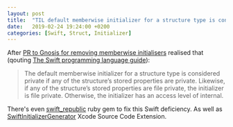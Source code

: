 ```yaml
---
layout: post
title:  "TIL default memberwise initializer for a structure type is considered private if any of the structure’s stored properties are private"
date:   2019-02-24 19:24:00 +0200
categories: [Swift, Struct, Initializer]
---
```

After [PR to Gnosis for removing memberwise initialisers](https://github.com/gnosis/safe-ios/pull/567) realised that (qouting [The Swift programming language guide](https://docs.swift.org/swift-book/LanguageGuide/AccessControl.html)):

>The default memberwise initializer for a structure type is considered private if any of the structure’s stored properties are private. Likewise, if any of the structure’s stored properties are file private, the initializer is file private. Otherwise, the initializer has an access level of internal.

There's even [swift_republic](https://github.com/mehul90/swift_republic) ruby gem to fix this Swift deficiency. As well as [SwiftInitializerGenerator](https://github.com/Bouke/SwiftInitializerGenerator) Xcode Source Code Extension.
